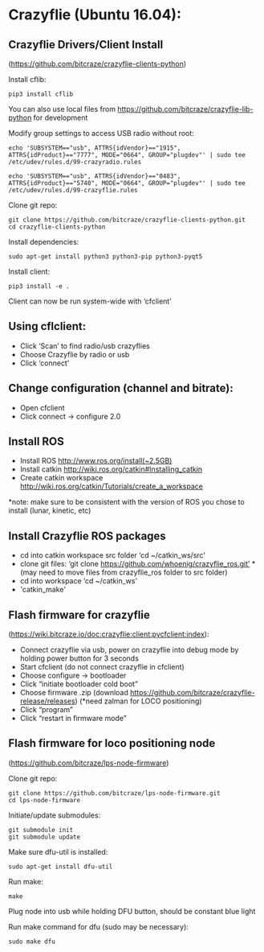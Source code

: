 Crazyflie (Ubuntu 16.04):
===================
 
Crazyflie Drivers/Client Install
-----------------------------------------
(https://github.com/bitcraze/crazyflie-clients-python) 

Install cflib:

	pip3 install cflib
	
You can also use local files from https://github.com/bitcraze/crazyflie-lib-python for development
	
Modify group settings to access USB radio without root:

	echo 'SUBSYSTEM=="usb", ATTRS{idVendor}=="1915", ATTRS{idProduct}=="7777", MODE="0664", GROUP="plugdev"' | sudo tee /etc/udev/rules.d/99-crazyradio.rules 
	
	echo 'SUBSYSTEM=="usb", ATTRS{idVendor}=="0483", ATTRS{idProduct}=="5740", MODE="0664", GROUP="plugdev"' | sudo tee /etc/udev/rules.d/99-crazyflie.rules
	
Clone git repo:

	git clone https://github.com/bitcraze/crazyflie-clients-python.git
	cd crazyflie-clients-python
	
Install dependencies:

	sudo apt-get install python3 python3-pip python3-pyqt5

Install client:

	pip3 install -e .
	
Client can now be run system-wide with ‘cfclient’
 
Using cflclient:
--------------------
- Click ‘Scan’ to find radio/usb crazyflies
- Choose Crazyflie by radio or usb
- Click ‘connect’
 
Change configuration (channel and bitrate):
-------------------------------
- Open cfclient
- Click connect -> configure 2.0
 
Install ROS
----------------
- Install ROS http://www.ros.org/install(~2.5GB)
- Install catkin http://wiki.ros.org/catkin#Installing_catkin 
- Create catkin workspace http://wiki.ros.org/catkin/Tutorials/create_a_workspace 

*note: make sure to be consistent with the version of ROS you chose to install (lunar, kinetic, etc)
 
Install Crazyflie ROS packages
------------------------------------------
- cd into catkin workspace src folder ‘cd ~/catkin_ws/src’
- clone git files: ‘git clone https://github.com/whoenig/crazyflie_ros.git’ *(may need to move files from crazyflie_ros folder to src folder)
- cd into workspace ‘cd ~/catkin_ws’
- 'catkin_make'

Flash firmware for crazyflie
-----------------------------------
(https://wiki.bitcraze.io/doc:crazyflie:client:pycfclient:index):

- Connect crazyflie via usb, power on crazyflie into debug mode by holding power button for 3 seconds
- Start cfclient (do not connect crazyflie in cfclient)
- Choose configure -> bootloader
- Click “initiate bootloader cold boot”
- Choose firmware .zip (download https://github.com/bitcraze/crazyflie-release/releases) (*need zalman for LOCO positioning)
- Click “program”
- Click “restart in firmware mode”
 
Flash firmware for loco positioning node
-------------------------------------
(https://github.com/bitcraze/lps-node-firmware)

Clone git repo:

	git clone https://github.com/bitcraze/lps-node-firmware.git
	cd lps-node-firmware
	
Initiate/update submodules:

	git submodule init
	git submodule update
	
Make sure dfu-util is installed:

	sudo apt-get install dfu-util
	
Run make:

	make
	
Plug node into usb while holding DFU button, should be constant blue light

Run make command for dfu (sudo may be necessary):

	sudo make dfu
